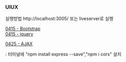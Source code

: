 ### UIUX

실행방법
http://localhost:3005/ 또는 liveserver로 실행 

[0415 - Bootstrap](https://github.com/rambus2006/UI-UXEngineering/tree/master/01_bootstrap)
<br/>
[0415 - jquery](https://github.com/rambus2006/UI-UXEngineering/tree/master/02_jquery)
<br/>

[0425 - AJAX](https://github.com/rambus2006/UI-UXEngineering/tree/master/03_AJAX)<p> : 터미널에 "npm install express --save","npm i cors" 설치 </p>
<br/>
